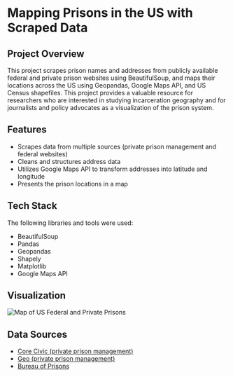 # Mapping Prisons in the US with Scraped Data

## Project Overview
This project scrapes prison names and addresses from publicly available federal and private prison websites using BeautifulSoup, and maps their locations across the US using Geopandas, Google Maps API, and US Census shapefiles. This project provides a valuable resource for researchers who are interested in studying incarceration geography and for journalists and policy advocates as a visualization of the prison system.

## Features
- Scrapes data from multiple sources (private prison management and federal websites)
- Cleans and structures address data
- Utilizes Google Maps API to transform addresses into latitude and longitude
- Presents the prison locations in a map

## Tech Stack
The following libraries and tools were used:
- BeautifulSoup
- Pandas
- Geopandas
- Shapely
- Matplotlib
- Google Maps API

## Visualization
![Map of US Federal and Private Prisons](./prison.png)

## Data Sources
- [Core Civic (private prison management)](https://www.corecivic.com/facilities)
- [Geo (private prison management)](https://www.geogroup.com/LOCATIONS)
- [Bureau of Prisons](https://www.bop.gov/locations/list.jsp)

